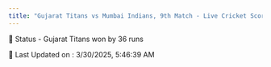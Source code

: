 ```yaml
---
title: "Gujarat Titans vs Mumbai Indians, 9th Match - Live Cricket Score"
---
```


📑 Status - Gujarat Titans won by 36 runs

📝 Last Updated on : 3/30/2025, 5:46:39 AM  

